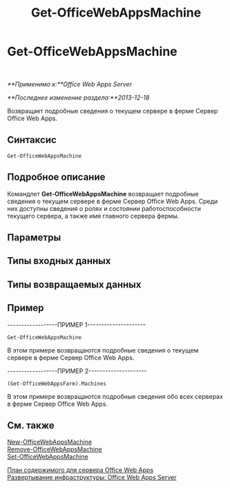 ﻿---
title: Get-OfficeWebAppsMachine
TOCTitle: Get-OfficeWebAppsMachine
ms:assetid: 02fadf5e-0382-4e73-8d07-e67d088b1a02
ms:mtpsurl: https://technet.microsoft.com/ru-ru/library/JJ219432(v=office.15)
ms:contentKeyID: 49624466
ms.date: 12/18/2017
mtps_version: v=office.15
ms.translationtype: HT
---

# Get-OfficeWebAppsMachine

 

_**Применимо к:**Office Web Apps Server_

_**Последнее изменение раздела:**2013-12-18_

Возвращает подробные сведения о текущем сервере в ферме Сервер Office Web Apps.

## Синтаксис

    Get-OfficeWebAppsMachine

## Подробное описание

Командлет **Get-OfficeWebAppsMachine** возвращает подробные сведения о текущем сервере в ферме Сервер Office Web Apps. Среди них доступны сведения о ролях и состоянии работоспособности текущего сервера, а также имя главного сервера фермы.

## Параметры

## Типы входных данных

## Типы возвращаемых данных

## Пример

\------------------ПРИМЕР 1---------------------

    Get-OfficeWebAppsMachine

В этом примере возвращаются подробные сведения о текущем сервере в ферме Сервер Office Web Apps.

\------------------ПРИМЕР 2---------------------

    (Get-OfficeWebAppsFarm).Machines

В этом примере возвращаются подробные сведения обо всех серверах в ферме Сервер Office Web Apps.

## См. также


[New-OfficeWebAppsMachine](new-officewebappsmachine.md)  
[Remove-OfficeWebAppsMachine](remove-officewebappsmachine.md)  
[Set-OfficeWebAppsMachine](set-officewebappsmachine.md)  


[План содержимого для сервера Office Web Apps](content-roadmap-for-office-web-apps-server.md)  
[Развертывание инфраструктуры: Office Web Apps Server](deploy-the-infrastructure-office-web-apps-server.md)  
  

[](deploy-the-infrastructure-office-web-apps-server.md)

